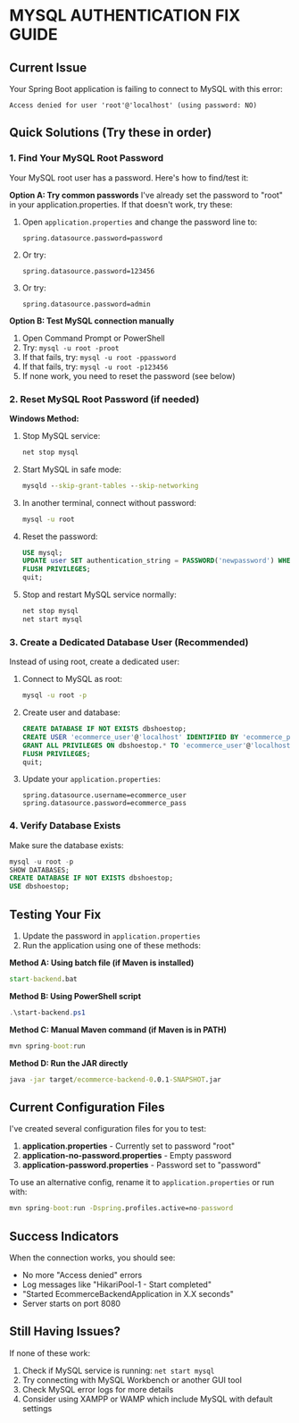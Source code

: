 # MYSQL AUTHENTICATION FIX GUIDE

## Current Issue
Your Spring Boot application is failing to connect to MySQL with this error:
```
Access denied for user 'root'@'localhost' (using password: NO)
```

## Quick Solutions (Try these in order)

### 1. Find Your MySQL Root Password
Your MySQL root user has a password. Here's how to find/test it:

**Option A: Try common passwords**
I've already set the password to "root" in your application.properties. If that doesn't work, try these:

1. Open `application.properties` and change the password line to:
   ```properties
   spring.datasource.password=password
   ```

2. Or try:
   ```properties
   spring.datasource.password=123456
   ```

3. Or try:
   ```properties
   spring.datasource.password=admin
   ```

**Option B: Test MySQL connection manually**
1. Open Command Prompt or PowerShell
2. Try: `mysql -u root -proot`
3. If that fails, try: `mysql -u root -ppassword`
4. If that fails, try: `mysql -u root -p123456`
5. If none work, you need to reset the password (see below)

### 2. Reset MySQL Root Password (if needed)

**Windows Method:**
1. Stop MySQL service:
   ```cmd
   net stop mysql
   ```

2. Start MySQL in safe mode:
   ```cmd
   mysqld --skip-grant-tables --skip-networking
   ```

3. In another terminal, connect without password:
   ```cmd
   mysql -u root
   ```

4. Reset the password:
   ```sql
   USE mysql;
   UPDATE user SET authentication_string = PASSWORD('newpassword') WHERE User = 'root';
   FLUSH PRIVILEGES;
   quit;
   ```

5. Stop and restart MySQL service normally:
   ```cmd
   net stop mysql
   net start mysql
   ```

### 3. Create a Dedicated Database User (Recommended)

Instead of using root, create a dedicated user:

1. Connect to MySQL as root:
   ```cmd
   mysql -u root -p
   ```

2. Create user and database:
   ```sql
   CREATE DATABASE IF NOT EXISTS dbshoestop;
   CREATE USER 'ecommerce_user'@'localhost' IDENTIFIED BY 'ecommerce_pass';
   GRANT ALL PRIVILEGES ON dbshoestop.* TO 'ecommerce_user'@'localhost';
   FLUSH PRIVILEGES;
   quit;
   ```

3. Update your `application.properties`:
   ```properties
   spring.datasource.username=ecommerce_user
   spring.datasource.password=ecommerce_pass
   ```

### 4. Verify Database Exists

Make sure the database exists:
```sql
mysql -u root -p
SHOW DATABASES;
CREATE DATABASE IF NOT EXISTS dbshoestop;
USE dbshoestop;
```

## Testing Your Fix

1. Update the password in `application.properties`
2. Run the application using one of these methods:

**Method A: Using batch file (if Maven is installed)**
```cmd
start-backend.bat
```

**Method B: Using PowerShell script**
```powershell
.\start-backend.ps1
```

**Method C: Manual Maven command (if Maven is in PATH)**
```cmd
mvn spring-boot:run
```

**Method D: Run the JAR directly**
```cmd
java -jar target/ecommerce-backend-0.0.1-SNAPSHOT.jar
```

## Current Configuration Files

I've created several configuration files for you to test:

1. **application.properties** - Currently set to password "root"
2. **application-no-password.properties** - Empty password
3. **application-password.properties** - Password set to "password"

To use an alternative config, rename it to `application.properties` or run with:
```cmd
mvn spring-boot:run -Dspring.profiles.active=no-password
```

## Success Indicators

When the connection works, you should see:
- No more "Access denied" errors
- Log messages like "HikariPool-1 - Start completed"
- "Started EcommerceBackendApplication in X.X seconds"
- Server starts on port 8080

## Still Having Issues?

If none of these work:
1. Check if MySQL service is running: `net start mysql`
2. Try connecting with MySQL Workbench or another GUI tool
3. Check MySQL error logs for more details
4. Consider using XAMPP or WAMP which include MySQL with default settings
